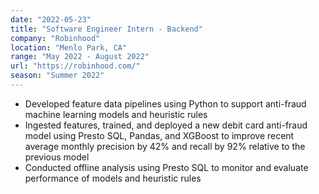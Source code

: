 ```yaml
---
date: "2022-05-23"
title: "Software Engineer Intern - Backend"
company: "Robinhood"
location: "Menlo Park, CA"
range: "May 2022 - August 2022"
url: "https://robinhood.com/"
season: "Summer 2022"
---
```


- Developed feature data pipelines using Python to support anti-fraud machine learning models and heuristic rules
- Ingested features, trained, and deployed a new debit card anti-fraud model using Presto SQL, Pandas, and XGBoost to improve recent average monthly precision by 42% and recall by 92% relative to the previous model 
- Conducted offline analysis using Presto SQL to monitor and evaluate performance of models and heuristic rules

